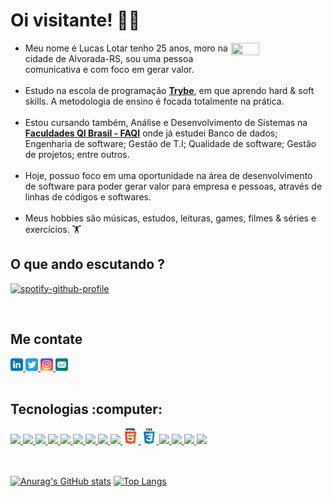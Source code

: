 <main>
  <h1>Oi visitante! 👨‍💻</h1>
  <section>
    <img src="https://media.giphy.com/media/N4h9A9o5TcWmjdQZVJ/giphy.gif" align="right" width="30%" height="30%"/>
    <ul align="left">
      <li>Meu nome é Lucas Lotar tenho 25 anos, moro na cidade de Alvorada-RS, sou uma pessoa comunicativa e com foco em gerar valor.</li>
      <br>
      <li>Estudo na escola de programação <strong><a href="https://www.betrybe.com/">Trybe</a></strong>, em que aprendo hard & soft skills. A metodologia de ensino é focada totalmente na prática.</li>
      <br>
      <li>Estou cursando também, Análise e Desenvolvimento de Sistemas na <strong><a href="https://qi.edu.br/">Faculdades QI Brasil - FAQI</a></strong> onde já estudei Banco de dados; Engenharia de software; Gestão de T.I; Qualidade de software; Gestão de projetos; entre outros.</li>
      <br>
      <li>Hoje, possuo foco em uma oportunidade na área de desenvolvimento de software para poder gerar valor para empresa e pessoas, através de linhas de códigos e softwares. </li>
      <br>
      <li>Meus hobbies são músicas, estudos, leituras, games, filmes & séries e exercícios. 🏋️</li>
    </ul>
  </section>
  <section>
    <h2>O que ando escutando ? </h2>
  </section>
  
  [![spotify-github-profile](https://spotify-github-profile.vercel.app/api/view?uid=12177144125&cover_image=true&theme=natemoo-re)](https://spotify-github-profile.vercel.app/api/view?uid=12177144125&redirect=true)
  
  <br>
  <h2>Me contate</h2>
  <div align="left">
  <span  >
    <a href="https://www.linkedin.com/in/lucaslotar/" >
      <img src="https://raw.githubusercontent.com/edent/SuperTinyIcons/bed6907f8e4f5cb5bb21299b9070f4d7c51098c0/images/svg/linkedin.svg" width="4%" />
    </a>
  </span>
  <span>
    <a href="https://twitter.com/LLotar" >
      <img src="https://raw.githubusercontent.com/edent/SuperTinyIcons/bed6907f8e4f5cb5bb21299b9070f4d7c51098c0/images/svg/twitter.svg" width="4%"/>
    </a>
  </span>
  <span>
    <a href="https://www.instagram.com/l_lotar/?hl=pt-br" >
      <img src="https://raw.githubusercontent.com/edent/SuperTinyIcons/bed6907f8e4f5cb5bb21299b9070f4d7c51098c0/images/svg/instagram.svg" width="4%"/>
      </a>
  </span>
  <span>
    <a href="mailto:amaral.lucas.lotar@gmail.com?subject=Contato%20iniciado%20por%20github">
      <img src="https://raw.githubusercontent.com/edent/SuperTinyIcons/bed6907f8e4f5cb5bb21299b9070f4d7c51098c0/images/svg/email.svg" width="4%" />
      </a>
    </span>
    <br>
    <br>
    
 <div align="left">
   <h2 align="left"> Tecnologias :computer:  </h2>
   <a href="https://developer.mozilla.org/pt-BR/docs/Web/JavaScript"> 
      <img src="https://upload.wikimedia.org/wikipedia/commons/thumb/9/99/Unofficial_JavaScript_logo_2.svg/480px-Unofficial_JavaScript_logo_2.svg.png" width="5%" />
   </a>
    <a href="https://nodejs.org/en/"> 
      <img src="https://e7.pngegg.com/pngimages/301/171/png-clipart-node-js-javascript-software-developer-computer-icons-angularjs-others-miscellaneous-text-thumbnail.png" width="5%"/>
   </a>
   <a href="https://pt-br.reactjs.org/" > 
      <img src="https://upload.wikimedia.org/wikipedia/commons/thumb/a/a7/React-icon.svg/1280px-React-icon.svg.png" width="6%" />
   </a>
    <a href="https://expressjs.com/"> 
      <img src="https://upload.wikimedia.org/wikipedia/commons/6/64/Expressjs.png" width="8%"/>
   </a>
   <a href="https://redux.js.org/"> 
      <img src="https://redux.js.org/img/redux-logo-landscape.png" width="9%" />
   </a>
   <a href="https://pt-br.reactjs.org/docs/hooks-intro.html"> 
      <img src="https://miro.medium.com/max/992/1*vNxRoIvGAIXuArDaSRYjLw.png" width="10%" />
   </a>
    <a href="https://reactrouter.com/"> 
      <img src="https://blog.karenying.com/static/b17f2b049068979741a79588250ad8cb/nav-bar-with-dot.png" width="9%" />
   </a> 
   <a href="https://jestjs.io/"> 
      <img src="https://seeklogo.com/images/J/jest-logo-F9901EBBF7-seeklogo.com.png" width="4%" />
   </a>
   <a href="https://testing-library.com/docs/react-testing-library/intro"> 
      <img src="https://smartgermz.com/static/media/react-testing-library.79395fc5.png" width="5%" />
   </a>
   <a href="https://developer.mozilla.org/pt-BR/docs/Web/HTML"> 
      <img src="https://raw.githubusercontent.com/github/explore/80688e429a7d4ef2fca1e82350fe8e3517d3494d/topics/html/html.png" width="5%" />
   </a>
   <a href="https://developer.mozilla.org/pt-BR/docs/Web/CSS"> 
      <img src="https://raw.githubusercontent.com/github/explore/80688e429a7d4ef2fca1e82350fe8e3517d3494d/topics/css/css.png" width="5%" />
   </a>
   <a href="https://git-scm.com/"> 
      <img src="https://git-scm.com/images/logos/downloads/Git-Icon-1788C.png" width="5%" />
   </a>
   <a href="https://getbootstrap.com/"> 
      <img src="https://upload.wikimedia.org/wikipedia/commons/thumb/b/b2/Bootstrap_logo.svg/2560px-Bootstrap_logo.svg.png" width="5%" />
   </a>
   <a href="#"> 
      <img src="https://toppng.com/uploads/preview/mysql-logo-vector-free-download-11573934106vmvysk1ovw.png" width="5%"/>
   </a>
    <a href="https://www.mongodb.com/pt-br"> 
      <img src="https://1000logos.net/wp-content/uploads/2020/08/MongoDB-Logo.png" width="8%"/>
   </a>
   
  
   
   
   
   
   
   
   
   
   
   
 </div>

  <br><br>
  [![Anurag's GitHub stats](https://github-readme-stats.vercel.app/api?username=Lotar-lucas&count_private=true&show_icons=true&layout=compact)](https://github.com/anuraghazra/github-readme-stats)
    [![Top Langs](https://github-readme-stats.vercel.app/api/top-langs/?username=Lotar-lucas)](https://github.com/anuraghazra/github-readme-stats)
</main>


